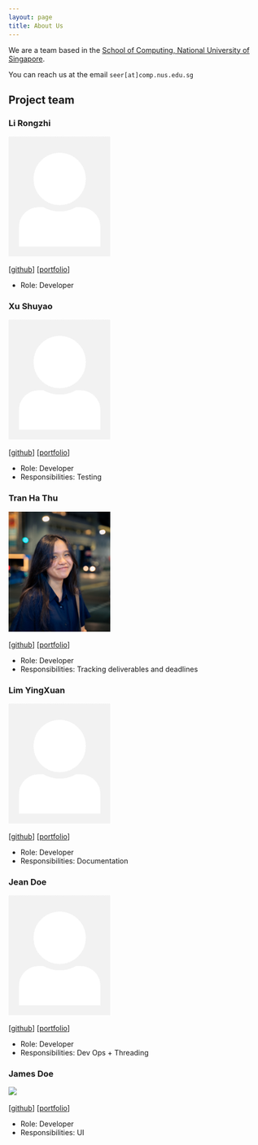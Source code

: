 ```yaml
---
layout: page
title: About Us
---
```


We are a team based in the [School of Computing, National University of Singapore](http://www.comp.nus.edu.sg).

You can reach us at the email `seer[at]comp.nus.edu.sg`

## Project team

### Li Rongzhi

<img src="images/li-rongzhi.png" width="200px">

[[github](https://github.com/li-rongzhi)]
[[portfolio](team/li-rongzhi.md)]

* Role: Developer

### Xu Shuyao

<img src="images/tim-siu.png" width="200px">

[[github](http://github.com/tim-siu)]
[[portfolio](team/tim-siu.md)]

* Role: Developer
* Responsibilities: Testing

### Tran Ha Thu

<img src="images/tran-ha-thu.png" width="200px">

[[github](http://github.com/oeggy03)] 
[[portfolio](team/oeggy03.md)]

* Role: Developer
* Responsibilities: Tracking deliverables and deadlines

### Lim YingXuan

<img src="images/lunaroddity.png" width="200px">

[[github](http://github.com/lunaroddity)] [[portfolio](team/lunaroddity.md)]

* Role: Developer
* Responsibilities: Documentation

### Jean Doe

<img src="images/lunaroddity.png" width="200px">

[[github](http://github.com/johndoe)]
[[portfolio](team/johndoe.md)]

* Role: Developer
* Responsibilities: Dev Ops + Threading

### James Doe

<img src="images/johndoe.png" width="200px">

[[github](http://github.com/johndoe)]
[[portfolio](team/johndoe.md)]

* Role: Developer
* Responsibilities: UI

